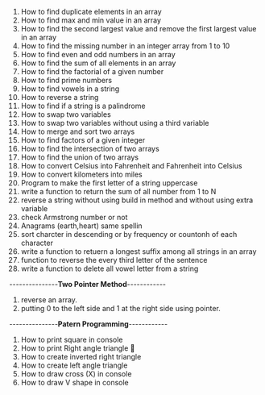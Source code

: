 1. How to find duplicate elements in an array
2. How to find max and min value in an array
3. How to find the second largest value and remove the first largest value in an array
4. How to find the missing number in an integer array from 1 to 10
5. How to find even and odd numbers in an array
6. How to find the sum of all elements in an array
7. How to find the factorial of a given number
8. How to find prime numbers
9. How to find vowels in a string
10. How to reverse a string
11. How to find if a string is a palindrome
12. How to swap two variables
13. How to swap two variables without using a third variable
14. How to merge and sort two arrays
15. How to find factors of a given integer
16. How to find the intersection of two arrays
17. How to find the union of two arrays
18. How to convert Celsius into Fahrenheit and Fahrenheit into Celsius
19. How to convert kilometers into miles
20. Program to make the first letter of a string uppercase
21. write a function to return the sum of all number from 1 to N
22. reverse a string without using build in method and without using extra variable 
23. check Armstrong number or not 
24. Anagrams (earth,heart) same spellin
25. sort charcter in descending or by frequency or countonh of each character 
26. write a function to retuern a longest suffix among all strings in an array
27. function to reverse the every third letter of the sentence
28. write a function to delete all vowel letter from a string 

---------------**Two Pointer Method**------------

1. reverse an array.
2. putting 0 to the left side and 1 at the right side using pointer.


---------------**Patern Programming**------------

1. How to print square in console
2. How to print Right angle triangle 📐
3. How to create inverted right triangle
4. How to create left angle triangle
5. How to draw cross (X) in console
6. How to draw V shape in console